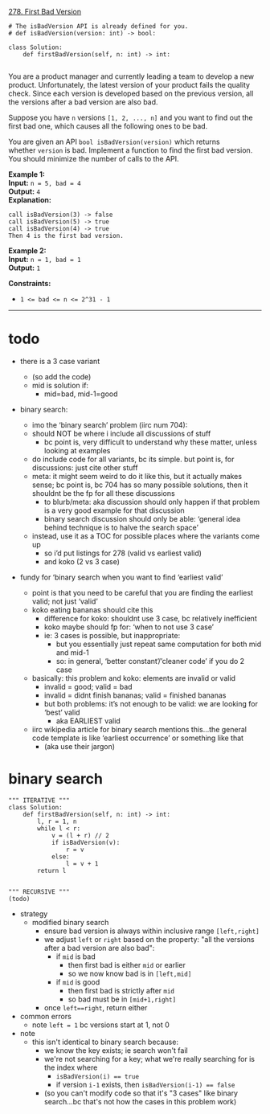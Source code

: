 [278. First Bad Version](https://leetcode.com/problems/first-bad-version/)

```
# The isBadVersion API is already defined for you.
# def isBadVersion(version: int) -> bool:

class Solution:
    def firstBadVersion(self, n: int) -> int:
        
```

You are a product manager and currently leading a team to develop a new product. Unfortunately, the latest version of your product fails the quality check. Since each version is developed based on the previous version, all the versions after a bad version are also bad.

Suppose you have `n` versions `[1, 2, ..., n]` and you want to find out the first bad one, which causes all the following ones to be bad.

You are given an API `bool isBadVersion(version)` which returns whether `version` is bad. Implement a function to find the first bad version. You should minimize the number of calls to the API.

**Example 1:**  
**Input:** `n = 5, bad = 4`  
**Output:** `4`  
**Explanation:**  
```
call isBadVersion(3) -> false
call isBadVersion(5) -> true
call isBadVersion(4) -> true
Then 4 is the first bad version.
```

**Example 2:**  
**Input:** `n = 1, bad = 1`  
**Output:** `1`  

**Constraints:**
- `1 <= bad <= n <= 2^31 - 1`

---
# todo

- there is a 3 case variant
	- (so add the code)
	- mid is solution if:
		- mid=bad, mid-1=good

- binary search:
	- imo the ‘binary search’ problem (iirc num 704):
	- should NOT be where i include all discussions of stuff
		- bc point is, very difficult to understand why these matter, unless looking at examples
	- do include code for all variants, bc its simple. but point is, for discussions: just cite other stuff
	- meta: it might seem weird to do it like this, but it actually makes sense; bc point is, bc 704 has so many possible solutions, then it shouldnt be the fp for all these discussions
		- to blurb/meta: aka discussion should only happen if that problem is a very good example for that discussion
		- binary search discussion should only be able: ‘general idea behind technique is to halve the search space’
	- instead, use it as a TOC for possible places where the variants come up
		- so i’d put listings for 278 (valid vs earliest valid)
		- and koko (2 vs 3 case)


- fundy for ‘binary search when you want to find ‘earliest valid’
	- point is that you need to be careful that you are finding the earliest valid; not just ‘valid’
	- koko eating bananas should cite this
		- difference for koko: shouldnt use 3 case, bc relatively inefficient
		- koko maybe should fp for: ‘when to not use 3 case’
		- ie: 3 cases is possible, but inappropriate:
			- but you essentially just repeat same computation for both mid and mid-1
			- so: in general, ‘better constant’/’cleaner code’ if you do 2 case
	- basically: this problem and koko: elements are invalid or valid
		- invalid = good; valid = bad
		- invalid = didnt finish bananas; valid = finished bananas
		- but both problems: it’s not enough to be valid: we are looking for ‘best’ valid
			- aka EARLIEST valid
	- iirc wikipedia article for binary search mentions this...the general code template is like ‘earliest occurrence’ or something like that
		- (aka use their jargon)






# binary search
```
""" ITERATIVE """
class Solution:
    def firstBadVersion(self, n: int) -> int:
        l, r = 1, n
        while l < r:
            v = (l + r) // 2
            if isBadVersion(v):
                r = v
            else:
                l = v + 1
        return l


""" RECURSIVE """
(todo)
```

- strategy
	- modified binary search
		- ensure bad version is always within inclusive range `[left,right]`
		- we adjust `left` or `right` based on the property: "all the versions after a bad version are also bad":
			- if `mid` is bad
				- then first bad is either `mid` or earlier
				- so we now know bad is in `[left,mid]`
			- if `mid` is good
				- then first bad is strictly after `mid`
				- so bad must be in `[mid+1,right]`
		- once `left==right`, return either
- common errors
	- note `left = 1` bc versions start at 1, not 0
- note
	- this isn't identical to binary search because:
		- we know the key exists; ie search won't fail
		- we're not searching for a key; what we're really searching for is the index where
			- `isBadVersion(i) == true`
			- if version `i-1` exists, then `isBadVersion(i-1) == false`
		- (so you can't modify code so that it's "3 cases" like binary search...bc that's not how the cases in this problem work)
